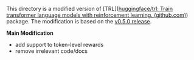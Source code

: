 This directory is a modified version of [TRL]([huggingface/trl: Train transformer language models with reinforcement learning. (github.com)](https://github.com/huggingface/trl)) package. The modification is based on the [v0.5.0 release](https://github.com/huggingface/trl/tree/v0.5.0).

**Main Modification**

+ add support to token-level rewards
+ remove irrelevant code/docs
